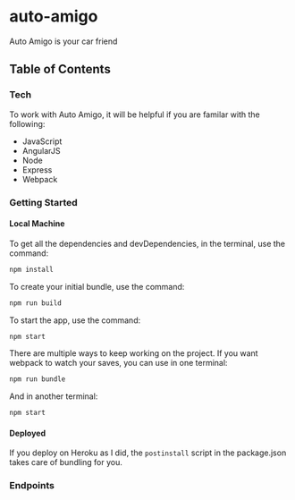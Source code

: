 # auto-amigo
Auto Amigo is your car friend

## Table of Contents

### Tech
To work with Auto Amigo, it will be helpful if you are familar with the following: 
- JavaScript
- AngularJS
- Node
- Express
- Webpack

### Getting Started
#### Local Machine
To get all the dependencies and devDependencies, in the terminal, use the command: 
```javascript
npm install
```

To create your initial bundle, use the command:
```javascript
npm run build
```

To start the app, use the command:
```javascript
npm start
```

There are multiple ways to keep working on the project. If you want webpack to watch your saves, you can use in one terminal:
```javascript
npm run bundle
```
And in another terminal: 
```javascript
npm start
```
#### Deployed
If you deploy on Heroku as I did, the ```postinstall``` script in the package.json takes care of bundling for you.

### Endpoints